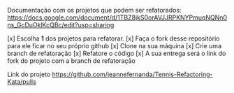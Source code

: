 Documentação com os projetos que podem ser refatorados:
https://docs.google.com/document/d/1TBZ8jkS0orAVJJRPKNYPmuqNQNn0ns_GcDuOklKcQBc/edit?usp=sharing

[x] Escolha **1** dos projetos para refatorar.
[x] Faça o fork desse repositório para ele ficar no seu próprio github
[x] Clone na sua máquina
[x] Crie uma branch de refatoração
[x] Refatore o código
[x] A sua entrega será o link do fork do projeto com a branch de refatoração

Link do projeto https://github.com/jeannefernanda/Tennis-Refactoring-Kata/pulls
